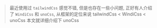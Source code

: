 
> 最近使用过 `tailwindCss` 感觉不错, 但是也存在一些小问题,
> 正好有人介绍了 `WindiCss` 和 `unoCss`, 从框架的定位来说
> tailwindCss < WindiCss < unoCss
> 本文就详细介绍下 unoCss 